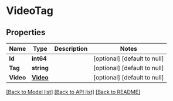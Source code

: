 # VideoTag

## Properties
Name | Type | Description | Notes
------------ | ------------- | ------------- | -------------
**Id** | **int64** |  | [optional] [default to null]
**Tag** | **string** |  | [optional] [default to null]
**Video** | [**Video**](Video.md) |  | [optional] [default to null]

[[Back to Model list]](../README.md#documentation-for-models) [[Back to API list]](../README.md#documentation-for-api-endpoints) [[Back to README]](../README.md)


